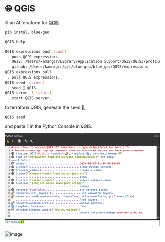 # 🌐 QGIS

🌐 an AI terraform for [QGIS](https://www.qgis.org/).

```bash
pip install blue-geo
```

```bash
QGIS help
```
```bash
QGIS expressions push [push]
 . push QGIS expressions.
   QGIS: /Users/kamangir/Library/Application Support/QGIS/QGIS3/profiles/default/python/expressions
   github: /Users/kamangir/git/blue-geo/blue_geo/QGIS/expressions
QGIS expressions pull
 . pull QGIS expressions.
QGIS seed [screen]
 . seed 🌱 QGIS.
QGIS serve[r] [start]
 . start QGIS server.
```

to terraform QGIS, generate the seed 🌱,

```bash
QGIS seed
```

and paste it in the Python Console in QGIS.

![image](https://github.com/kamangir/assets/blob/main/blue-geo/QGIS-python-console.png?raw=true)

![image](https://raw.githubusercontent.com/kamangir/assets/main/blue-geo/QGIS.png)
